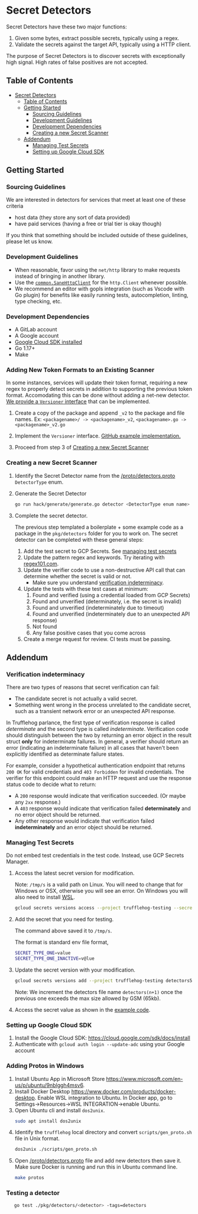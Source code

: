 # Secret Detectors

Secret Detectors have these two major functions:

1. Given some bytes, extract possible secrets, typically using a regex.
2. Validate the secrets against the target API, typically using a HTTP client.

The purpose of Secret Detectors is to discover secrets with exceptionally high signal. High rates of false positives are not accepted.

## Table of Contents

- [Secret Detectors](#secret-detectors)
  - [Table of Contents](#table-of-contents)
  - [Getting Started](#getting-started)
    - [Sourcing Guidelines](#sourcing-guidelines)
    - [Development Guidelines](#development-guidelines)
    - [Development Dependencies](#development-dependencies)
    - [Creating a new Secret Scanner](#creating-a-new-secret-detector)
  - [Addendum](#addendum)
    - [Managing Test Secrets](#managing-test-secrets)
    - [Setting up Google Cloud SDK](#setting-up-google-cloud-sdk)

## Getting Started

### Sourcing Guidelines

We are interested in detectors for services that meet at least one of these criteria
- host data (they store any sort of data provided)
- have paid services (having a free or trial tier is okay though)

If you think that something should be included outside of these guidelines, please let us know.

### Development Guidelines

- When reasonable, favor using the `net/http` library to make requests instead of bringing in another library.
- Use the [`common.SaneHttpClient`](pkg/common/http.go) for the `http.Client` whenever possible.
- We recommend an editor with gopls integration (such as Vscode with Go plugin) for benefits like easily running tests, autocompletion, linting, type checking, etc.

### Development Dependencies

- A GitLab account
- A Google account
- [Google Cloud SDK installed](#setting-up-google-cloud-sdk)
- Go 1.17+
- Make

### Adding New Token Formats to an Existing Scanner

In some instances, services will update their token format, requiring a new regex to properly detect secrets in addition to supporting the previous token format. Accomodating this can be done without adding a net-new detector. [We provide a `Versioner` interface](https://github.com/trufflesecurity/trufflehog/blob/e18cfd5e0af1469a9f05b8d5732bcc94c39da49c/pkg/detectors/detectors.go#L30) that can be implemented.

1. Create a copy of the package and append `_v2` to the package and file names. Ex: `<packagename>/ -> <packagename>_v2`, `<packagename>.go -> <packagename>_v2.go`

2. Implement the `Versioner` interface. [GitHub example implementation.](/pkg/detectors/github_old/github_old.go#L22)

3. Proceed from step 3 of [Creating a new Secret Scanner](#creating-a-new-secret-scanner)

### Creating a new Secret Scanner

1. Identify the Secret Detector name from the [/proto/detectors.proto](/proto/detectors.proto) `DetectorType` enum.

2. Generate the Secret Detector

   ```bash
   go run hack/generate/generate.go detector <DetectorType enum name>
   ```

3. Complete the secret detector.

   The previous step templated a boilerplate + some example code as a package in the `pkg/detectors` folder for you to work on.
   The secret detector can be completed with these general steps:

   1. Add the test secret to GCP Secrets. See [managing test secrets](#managing-test-secrets)
   2. Update the pattern regex and keywords. Try iterating with [regex101.com](http://regex101.com/).
   3. Update the verifier code to use a non-destructive API call that can determine whether the secret is valid or not.
      * Make sure you understand [verification indeterminacy](#verification-indeterminacy).
   4. Update the tests with these test cases at minimum:
      1. Found and verified (using a credential loaded from GCP Secrets)
      2. Found and unverified (determinately, i.e. the secret is invalid)
      3. Found and unverified (indeterminately due to timeout)
      4. Found and unverified (indeterminately due to an unexpected API response)
      5. Not found
      6. Any false positive cases that you come across
   5. Create a merge request for review. CI tests must be passing.

## Addendum

### Verification indeterminacy

There are two types of reasons that secret verification can fail:
* The candidate secret is not actually a valid secret.
* Something went wrong in the process unrelated to the candidate secret, such as a transient network error or an unexpected API response.

In Trufflehog parlance, the first type of verification response is called _determinate_ and the second type is called _indeterminate_. Verification code should distinguish between the two by returning an error object in the result struct **only** for indeterminate failures. In general, a verifier should return an error (indicating an indeterminate failure) in all cases that haven't been explicitly identified as determinate failure states.

For example, consider a hypothetical authentication endpoint that returns `200 OK` for valid credentials and `403 Forbidden` for invalid credentials. The verifier for this endpoint could make an HTTP request and use the response status code to decide what to return:
* A `200` response would indicate that verification succeeded. (Or maybe any `2xx` response.)
* A `403` response would indicate that verification failed **determinately** and no error object should be returned.
* Any other response would indicate that verification failed **indeterminately** and an error object should be returned.

### Managing Test Secrets

Do not embed test credentials in the test code. Instead, use GCP Secrets Manager.

1. Access the latest secret version for modification.

   Note: `/tmp/s` is a valid path on Linux. You will need to change that for Windows or OSX, otherwise you will see an error. On Windows you will also need to install [WSL](https://docs.microsoft.com/en-us/windows/wsl/install).

   ```bash
   gcloud secrets versions access --project trufflehog-testing --secret detectors5 latest > /tmp/s
   ```

2. Add the secret that you need for testing.

   The command above saved it to `/tmp/s`.

   The format is standard env file format,

   ```bash
   SECRET_TYPE_ONE=value
   SECRET_TYPE_ONE_INACTIVE=v@lue
   ```

3. Update the secret version with your modification.

   ```bash
   gcloud secrets versions add --project trufflehog-testing detectors5 --data-file /tmp/s
   ```
   Note: We increment the detectors file name `detectors(n+1)` once the previous one exceeds the max size allowed by GSM (65kb).

4. Access the secret value as shown in the [example code](pkg/detectors/heroku/heroku_test.go).

### Setting up Google Cloud SDK

1. Install the Google Cloud SDK: https://cloud.google.com/sdk/docs/install
2. Authenticate with `gcloud auth login --update-adc` using your Google account

### Adding Protos in Windows

1. Install Ubuntu App in Microsoft Store https://www.microsoft.com/en-us/p/ubuntu/9nblggh4msv6.
2. Install Docker Desktop https://www.docker.com/products/docker-desktop. Enable WSL integration to Ubuntu. In Docker app, go to Settings->Resources->WSL INTEGRATION->enable Ubuntu.
3. Open Ubuntu cli and install `dos2unix`.
   ```bash
   sudo apt install dos2unix
   ```
4. Identify the `trufflehog` local directory and convert `scripts/gen_proto.sh` file in Unix format.
   ```bash
   dos2unix ./scripts/gen_proto.sh
   ```
5. Open [/proto/detectors.proto](/proto/detectors.proto) file and add new detectors then save it. Make sure Docker is running and run this in Ubuntu command line.
   ```bash
   make protos
   ```
### Testing a detector
```bash
   go test ./pkg/detectors/<detector> -tags=detectors
   ```
